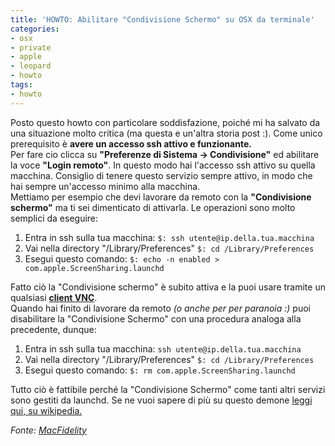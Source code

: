```yaml
---
title: 'HOWTO: Abilitare "Condivisione Schermo" su OSX da terminale'
categories:
- osx
- private
- apple
- leopard
- howto
tags:
- howto
---
```

Posto questo howto con particolare soddisfazione, poiché mi ha salvato da una
situazione molto critica (ma questa e un'altra storia post :). Come unico
prerequisito è **avere un accesso ssh attivo e funzionante.**  
Per fare cio clicca su **"Preferenze di Sistema -> Condivisione"** ed
abilitare la voce **"Login remoto"**. In questo modo hai l'accesso ssh attivo
su quella macchina. Consiglio di tenere questo servizio sempre attivo, in modo
che hai sempre un'accesso minimo alla macchina.  
Mettiamo per esempio che devi lavorare da remoto con la **"Condivisione
schermo"** ma ti sei dimenticato di attivarla. Le operazioni sono molto
semplici da eseguire:

  1. Entra in ssh sulla tua macchina: ```$: ssh utente@ip.della.tua.macchina```
  2. Vai nella directory "/Library/Preferences" ```$: cd /Library/Preferences```
  3. Esegui questo comando: ```$: echo -n enabled > com.apple.ScreenSharing.launchd```

Fatto ciò la "Condivisione schermo" è subito attiva e la puoi usare tramite un
qualsiasi [**client VNC**](http://it.wikipedia.org/wiki/Virtual_Network_Computing).  
Quando hai finito di lavorare da remoto _(o anche per per paranoia :)_ puoi
disabilitare la "Condivisione Schermo" con una procedura analoga alla
precedente, dunque:

  1. Entra in ssh sulla tua macchina: ```ssh utente@ip.della.tua.macchina```
  2. Vai nella directory "/Library/Preferences" ```$: cd /Library/Preferences```
  3. Esegui questo comando: ```$: rm com.apple.ScreenSharing.launchd```

Tutto ciò è fattibile perché la "Condivisione Schermo" come tanti altri
servizi sono gestiti da launchd. Se ne vuoi sapere di più su questo demone
[leggi qui, su wikipedia.](http://it.wikipedia.org/wiki/Launchd)

_Fonte: [MacFidelity](http://macfidelity.de/2008/03/27/105-start-screen-sharing-remotely-in-terminal/)_
